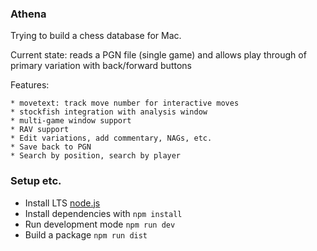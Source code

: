 ### Athena

Trying to build a chess database for Mac.

Current state: reads a PGN file (single game) and allows play through of primary variation with back/forward buttons 

Features:

    * movetext: track move number for interactive moves
    * stockfish integration with analysis window
    * multi-game window support 
    * RAV support
    * Edit variations, add commentary, NAGs, etc.
    * Save back to PGN
    * Search by position, search by player

### Setup etc.

* Install LTS [node.js](https://nodejs.org/en/download/)
* Install dependencies with `npm install`
* Run development mode `npm run dev`
* Build a package `npm run dist`

